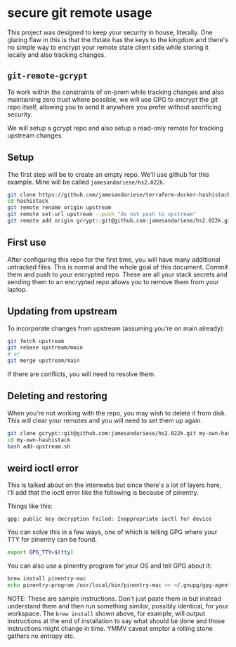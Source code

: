 # secure git remote usage

This project was designed to keep your security in house, literally.
One glaring flaw in this is that the tfstate has the keys to the
kingdom and there's no simple way to encrypt your remote state
client side while storing it locally and also tracking changes.

## `git-remote-gcrypt`

To work within the constraints of on-prem while tracking changes
and also maintaining zero trust where possible, we will use GPG to
encrypt the git repo itself, allowing you to send it anywhere you
prefer without sacrificing security.

We will setup a gcrypt repo and also setup a read-only remote
for tracking upstream changes.

## Setup

The first step will be to create an empty repo.  We'll use github
for this example.  Mine will be called `jamesandariese/hs2.022k`.

```bash
git clone https://github.com/jamesandariese/terraform-docker-hashistack hashistack
cd hashistack
git remote rename origin upstream
git remote set-url upstream --push "do not push to upstream"
git remote add origin gcrypt::git@github.com:jamesandariese/hs2.022k.git
```

## First use

After configuring this repo for the first time, you will have many additional
untracked files.  This is normal and the whole goal of this document.  Commit
them and push to your encrypted repo.  These are all your stack secrets and
sending them to an encrypted repo allows you to remove them from your laptop.

## Updating from upstream

To incorporate changes from upstream (assuming you're on main already):

```bash
git fetch upstream
git rebase upstream/main
# or
git merge upstream/main
```

If there are conflicts, you will need to resolve them.

## Deleting and restoring

When you're not working with the repo, you may wish to delete it from disk.
This will clear your remotes and you will need to set them up again.

```bash
git clone gcrypt::git@github.com:jamesandariese/hs2.022k.git my-own-hashistack
cd my-own-hashistack
bash add-upstream.sh
```

## weird ioctl error

This is talked about on the interwebs but since there's a lot of layers here,
I'll add that the ioctl error like the following is because of pinentry.

Things like this:
```
gpg: public key decryption failed: Inappropriate ioctl for device
```

You can solve this in a few ways, one of which is telling GPG where your TTY
for pinentry can be found.

```bash
export GPG_TTY=$(tty)
```

You can also use a pinentry program for your OS and tell GPG about it:

```bash
brew install pinentry-mac
echo pinentry-program /usr/local/bin/pinentry-mac >> ~/.gnupg/gpg-agent.conf
```

NOTE: These are sample instructions.  Don't just paste them in but instead
understand them and then run something _similar_, possibly identical, for your
workspace.  The `brew install` shown above, for example, will output
instructions at the end of installation to say what should be done and those
instructions might change in time.  YMMV caveat emptor a rolling stone gathers
no entropy etc.
